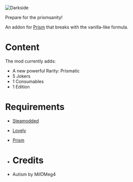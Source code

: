 ![Darkside](https://github.com/user-attachments/assets/88e4466d-3937-43f2-b615-299881d1f31a)

Prepare for the prismsanity!

An addon for [Prism](https://github.com/blazingulg/prism) that breaks with the vanilla-like formula.

# Content

The mod currently adds:
- A new powerful Rarity: Prismatic
- 5 Jokers
- 1 Consumables
- 1 Edition

# Requirements
- [Steamodded](https://github.com/Steamopollys/Steamodded)
- [Lovely](https://github.com/ethangreen-dev/lovely-injector)
- [Prism](https://github.com/blazingulg/prism)

- # Credits
- Autism by MilƱMeg4
